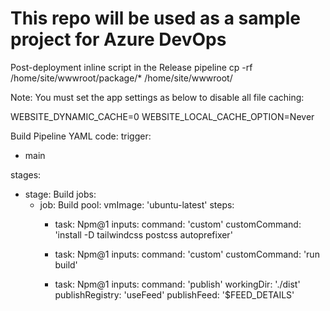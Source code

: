 # This repo will be used as a sample project for Azure DevOps 

Post-deployment inline script in the Release pipeline
cp -rf /home/site/wwwroot/package/* /home/site/wwwroot/

Note: You must set the app settings as below to disable all file caching:

WEBSITE_DYNAMIC_CACHE=0
WEBSITE_LOCAL_CACHE_OPTION=Never

Build Pipeline YAML code:
trigger: 
- main

stages:
- stage: Build
  jobs:
  - job: Build
    pool:
      vmImage: 'ubuntu-latest'
    steps:
    - task: Npm@1
      inputs:
        command: 'custom'
        customCommand: 'install -D tailwindcss postcss autoprefixer'
    - task: Npm@1
      inputs:
        command: 'custom'
        customCommand: 'run build'

    - task: Npm@1
      inputs:
        command: 'publish'
        workingDir: './dist'
        publishRegistry: 'useFeed'
        publishFeed: '$FEED_DETAILS'
